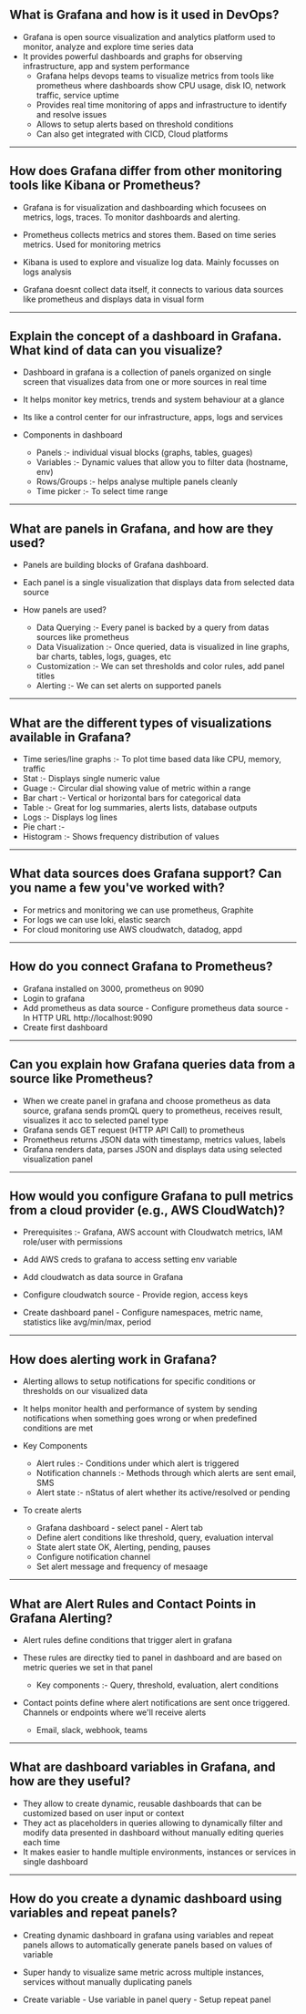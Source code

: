 What is Grafana and how is it used in DevOps?
-
- Grafana is open source visualization and analytics platform used to monitor, analyze and explore time series data
- It provides powerful dashboards and graphs for observing infrastructure, app and system performance
  - Grafana helps devops teams to visualize metrics from tools like prometheus where dashboards show CPU usage, disk IO, network traffic, service uptime
  - Provides real time monitoring of apps and infrastructure to identify and resolve issues
  - Allows to setup alerts based on threshold conditions
  - Can also get integrated with CICD, Cloud platforms
 
-----------------------------------------------------------------------------------

How does Grafana differ from other monitoring tools like Kibana or Prometheus?
-
- Grafana is for visualization and dashboarding which focusees on metrics, logs, traces. To monitor dashboards and alerting.
- Prometheus collects metrics and stores them. Based on time series metrics. Used for monitoring metrics
- Kibana is used to explore and visualize log data. Mainly focusses on logs analysis

- Grafana doesnt collect data itself, it connects to various data sources like prometheus and displays data in visual form

-----------------------------------------------------------------------------------

Explain the concept of a dashboard in Grafana. What kind of data can you visualize?
-
- Dashboard in grafana is a collection of panels organized on single screen that visualizes data from one or more sources in real time
- It helps monitor key metrics, trends and system behaviour at a glance
- Its like a control center for our infrastructure, apps, logs and services

- Components in dashboard
  - Panels :- individual visual blocks (graphs, tables, guages)
  - Variables :- Dynamic values that allow you to filter data (hostname, env)
  - Rows/Groups :- helps analyse multiple panels cleanly
  - Time picker :- To select time range
 
-----------------------------------------------------------------------------------

What are panels in Grafana, and how are they used?
-
- Panels are building blocks of Grafana dashboard.
- Each panel is a single visualization that displays data from selected data source

- How panels are used?
  - Data Querying :- Every panel is backed by a query from datas sources like prometheus
  - Data Visualization :- Once queried, data is visualized in line graphs, bar charts, tables, logs, guages, etc
  - Customization :- We can set thresholds and color rules, add panel titles
  - Alerting :- We can set alerts on supported panels
 
-----------------------------------------------------------------------------------

What are the different types of visualizations available in Grafana?
-
- Time series/line graphs :- To plot time based data like CPU, memory, traffic
- Stat :- Displays single numeric value
- Guage :- Circular dial showing value of metric within a range
- Bar chart :- Vertical or horizontal bars for categorical data
- Table :- Great for log summaries, alerts lists, database outputs
- Logs :- Displays log lines
- Pie chart :-
- Histogram :- Shows frequency distribution of values

-----------------------------------------------------------------------------------

What data sources does Grafana support? Can you name a few you've worked with?
-
- For metrics and monitoring we can use prometheus, Graphite
- For logs we can use loki, elastic search
- For cloud monitoring use AWS cloudwatch, datadog, appd

-----------------------------------------------------------------------------------

How do you connect Grafana to Prometheus?
-
- Grafana installed on 3000, prometheus on 9090
- Login to grafana
- Add prometheus as data source - Configure prometheus data source - In HTTP URL http://localhost:9090
- Create first dashboard

-----------------------------------------------------------------------------------

Can you explain how Grafana queries data from a source like Prometheus?
-
- When we create panel in grafana and choose prometheus as data source, grafana sends promQL query to prometheus, receives result, visualizes it acc to selected panel type
- Grafana sends GET request (HTTP API Call) to prometheus
- Prometheus returns JSON data with timestamp, metrics values, labels
- Grafana renders data, parses JSON and displays data using selected visualization panel

-----------------------------------------------------------------------------------

How would you configure Grafana to pull metrics from a cloud provider (e.g., AWS CloudWatch)? 
-
- Prerequisites :- Grafana, AWS account with Cloudwatch metrics, IAM role/user with permissions

- Add AWS creds to grafana to access setting env variable
- Add cloudwatch as data source in Grafana
- Configure cloudwatch source - Provide region, access keys
- Create dashboard panel - Configure namespaces, metric name, statistics like avg/min/max, period

-----------------------------------------------------------------------------------

How does alerting work in Grafana?
-
- Alerting allows to setup notifications for specific conditions or thresholds on our visualized data
- It helps monitor health and performance of system by sending notifications when something goes wrong or when predefined conditions are met

- Key Components
  - Alert rules :- Conditions under which alert is triggered
  - Notification channels :- Methods through which alerts are sent email, SMS
  - Alert state :- nStatus of alert whether its active/resolved or pending
 
- To create alerts
  - Grafana dashboard - select panel - Alert tab
  - Define alert conditions like threshold, query, evaluation interval
  - State alert state OK, Alerting, pending, pauses
  - Configure notification channel
  - Set alert message and frequency of mesaage
 
-----------------------------------------------------------------------------------

What are Alert Rules and Contact Points in Grafana Alerting?
-
- Alert rules define conditions that trigger alert in grafana
- These rules are directky tied to panel in dashboard and are based on metric queries we set in that panel
  - Key components :- Query, threshold, evaluation, alert conditions

- Contact points define where alert notifications are sent once triggered. Channels or endpoints where we'll receive alerts
  - Email, slack, webhook, teams
 
-----------------------------------------------------------------------------------

What are dashboard variables in Grafana, and how are they useful?
-
- They allow to create dynamic, reusable dashboards that can be customized based on user input or context
- They act as placeholders in queries allowing to dynamically filter and modify data presented in dashboard without manually editing queries each time
- It makes easier to handle multiple environments, instances or services in single dashboard

-----------------------------------------------------------------------------------

How do you create a dynamic dashboard using variables and repeat panels?
-
- Creating dynamic dashboard in grafana using variables and repeat panels allows to automatically generate panels based on values of variable
- Super handy to visualize same metric across multiple instances, services without manually duplicating panels

- Create variable - Use variable in panel query - Setup repeat panel
